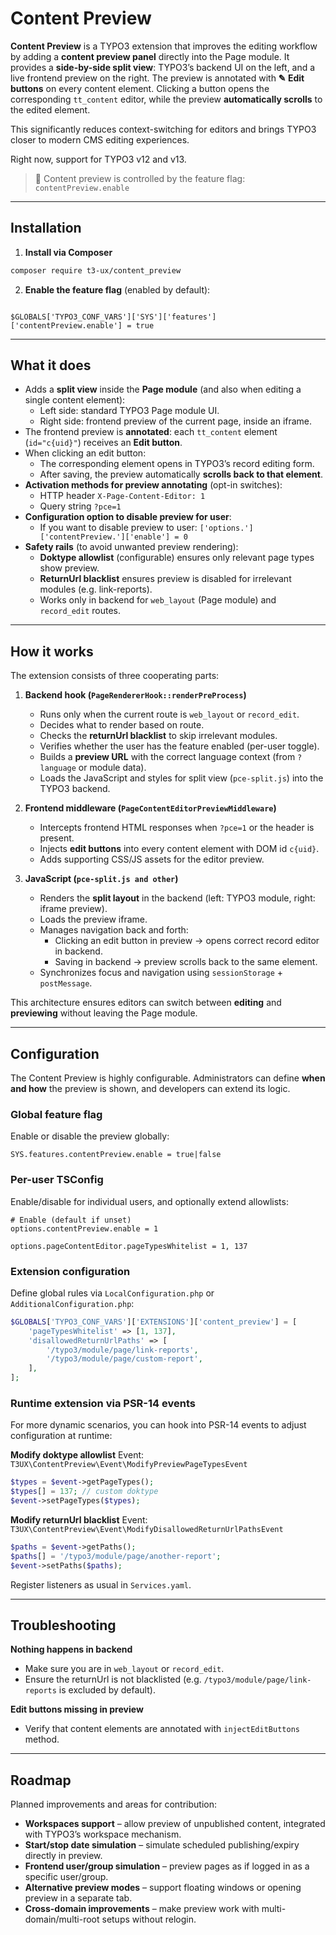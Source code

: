 # Content Preview

**Content Preview** is a TYPO3 extension that improves the editing workflow by adding a **content preview panel** directly into the Page module.
It provides a **side-by-side split view**: TYPO3’s backend UI on the left, and a live frontend preview on the right. The preview is annotated with **✎ Edit buttons** on every content element. Clicking a button opens the corresponding `tt_content` editor, while the preview **automatically scrolls** to the edited element.

This significantly reduces context-switching for editors and brings TYPO3 closer to modern CMS editing experiences.

Right now, support for TYPO3 v12 and v13.

> 🔧 Content preview is controlled by the feature flag: `contentPreview.enable`

---

## Installation

1. **Install via Composer**

```bash
composer require t3-ux/content_preview
```

2. **Enable the feature flag** (enabled by default):

```typoscript

$GLOBALS['TYPO3_CONF_VARS']['SYS']['features']['contentPreview.enable'] = true
```

---

## What it does

- Adds a **split view** inside the **Page module** (and also when editing a single content element):
    - Left side: standard TYPO3 Page module UI.
    - Right side: frontend preview of the current page, inside an iframe.
- The frontend preview is **annotated**: each `tt_content` element (`id="c{uid}"`) receives an **Edit button**.
- When clicking an edit button:
    - The corresponding element opens in TYPO3’s record editing form.
    - After saving, the preview automatically **scrolls back to that element**.
- **Activation methods for preview annotating** (opt-in switches):
    - HTTP header `X-Page-Content-Editor: 1`
    - Query string `?pce=1`
- **Configuration option to disable preview for user**:
    - If you want to disable preview to user: ```['options.']['contentPreview.']['enable'] = 0```
- **Safety rails** (to avoid unwanted preview rendering):
    - **Doktype allowlist** (configurable) ensures only relevant page types show preview.
    - **ReturnUrl blacklist** ensures preview is disabled for irrelevant modules (e.g. link-reports).
    - Works only in backend for `web_layout` (Page module) and `record_edit` routes.

---

## How it works

The extension consists of three cooperating parts:

1. **Backend hook (`PageRendererHook::renderPreProcess`)**
    - Runs only when the current route is `web_layout` or `record_edit`.
    - Decides what to render based on route.
    - Checks the **returnUrl blacklist** to skip irrelevant modules.
    - Verifies whether the user has the feature enabled (per-user toggle).
    - Builds a **preview URL** with the correct language context (from `?language` or module data).
    - Loads the JavaScript and styles for split view (`pce-split.js`) into the TYPO3 backend.

2. **Frontend middleware (`PageContentEditorPreviewMiddleware`)**
    - Intercepts frontend HTML responses when `?pce=1` or the header is present.
    - Injects **edit buttons** into every content element with DOM id `c{uid}`.
    - Adds supporting CSS/JS assets for the editor preview.

3. **JavaScript (`pce-split.js and other`)**
    - Renders the **split layout** in the backend (left: TYPO3 module, right: iframe preview).
    - Loads the preview iframe.
    - Manages navigation back and forth:
        - Clicking an edit button in preview → opens correct record editor in backend.
        - Saving in backend → preview scrolls back to the same element.
    - Synchronizes focus and navigation using `sessionStorage` + `postMessage`.

This architecture ensures editors can switch between **editing** and **previewing** without leaving the Page module.

---

## Configuration

The Content Preview is highly configurable. Administrators can define **when and how** the preview is shown, and developers can extend its logic.

### Global feature flag

Enable or disable the preview globally:

```typoscript
SYS.features.contentPreview.enable = true|false
```

### Per-user TSConfig

Enable/disable for individual users, and optionally extend allowlists:

```typoscript
# Enable (default if unset)
options.contentPreview.enable = 1

options.pageContentEditor.pageTypesWhitelist = 1, 137
```

### Extension configuration

Define global rules via `LocalConfiguration.php` or `AdditionalConfiguration.php`:

```php
$GLOBALS['TYPO3_CONF_VARS']['EXTENSIONS']['content_preview'] = [
    'pageTypesWhitelist' => [1, 137],
    'disallowedReturnUrlPaths' => [
        '/typo3/module/page/link-reports',
        '/typo3/module/page/custom-report',
    ],
];
```

### Runtime extension via PSR-14 events

For more dynamic scenarios, you can hook into PSR-14 events to adjust configuration at runtime:

**Modify doktype allowlist**
Event: `T3UX\ContentPreview\Event\ModifyPreviewPageTypesEvent`

```php
$types = $event->getPageTypes();
$types[] = 137; // custom doktype
$event->setPageTypes($types);
```

**Modify returnUrl blacklist**
Event: `T3UX\ContentPreview\Event\ModifyDisallowedReturnUrlPathsEvent`

```php
$paths = $event->getPaths();
$paths[] = '/typo3/module/page/another-report';
$event->setPaths($paths);
```

Register listeners as usual in `Services.yaml`.

---

## Troubleshooting

**Nothing happens in backend**
- Make sure you are in `web_layout` or `record_edit`.
- Ensure the returnUrl is not blacklisted (e.g. `/typo3/module/page/link-reports` is excluded by default).

**Edit buttons missing in preview**
- Verify that content elements are annotated with ```injectEditButtons``` method.

---

## Roadmap

Planned improvements and areas for contribution:

- **Workspaces support** – allow preview of unpublished content, integrated with TYPO3’s workspace mechanism.
- **Start/stop date simulation** – simulate scheduled publishing/expiry directly in preview.
- **Frontend user/group simulation** – preview pages as if logged in as a specific user/group.
- **Alternative preview modes** – support floating windows or opening preview in a separate tab.
- **Cross-domain improvements** – make preview work  with multi-domain/multi-root setups without relogin.
